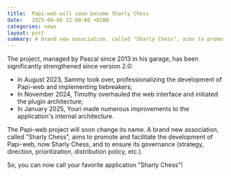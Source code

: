 ```yaml
---
title:  Papi-web will soon become Sharly Chess
date:   2025-04-08 12:00:00 +0200
categories: news
layout: post
summary: A brand new association, called "Sharly Chess", aims to promote and facilitate the development of Papi-web, tomorrow _Sharly Chess_, and to ensure its governance (strategy, orientation, prioritization, distribution policy, etc.).
---
```


The project, managed by Pascal since 2013 in his garage, has been significantly strengthened since version 2.0:

* In August 2023, Sammy took over, professionalizing the development of Papi-web and implementing tiebreakers;
* In November 2024, Timothy overhauled the web interface and initiated the plugin architecture;
* In January 2025, Youri made numerous improvements to the application's internal architecture.

The Papi-web project will soon change its name. A brand new association, called "Sharly Chess", aims to promote and facilitate the development of Papi-web, now Sharly Chess, and to ensure its governance (strategy, direction, prioritization, distribution policy, etc.).

So, you can now call your favorite application "Sharly Chess"!
